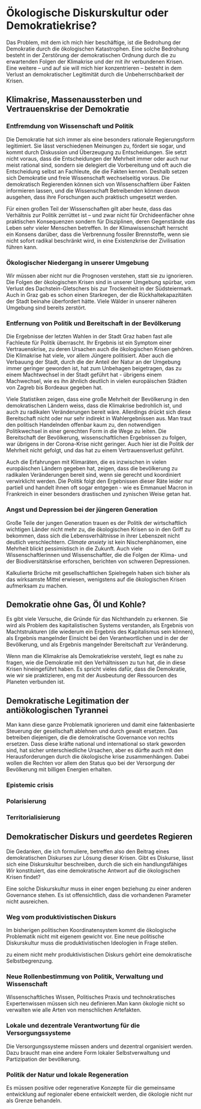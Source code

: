 # Ökologische Diskurskultur oder Demokratiekrise?

Das Problem, mit dem ich mich hier beschäftige, ist die Bedrohung der Demokratie durch die ökologischen Katastrophen. Eine solche Bedrohung besteht in der Zerstörung der demokratischen Ordnung durch die zu erwartenden Folgen der Klimakrise und der mit ihr verbundenen Krisen. Eine weitere – und auf sie will mich hier konzentrieren – besteht in dem Verlust an demokratischer Legitimität durch die Unbeherrschbarkeit der Krisen.

## Klimakrise, Massenaussterben und Vertrauenskrise der Demokratie

### Entfremdung von Wissenschaft und Politik
Die Demokratie hat sich immer als eine besonders rationale Regierungsform legitimiert. Sie lässt verschiedenen Meinungen zu, fördert sie sogar, und kommt durch Diskussion und Überzeugung zu Entscheidungen. Sie setzt nicht voraus, dass die Entscheidungen der Mehrheit immer oder auch nur meist rational sind, sondern sie delegiert die Vorbereitung und oft auch die Entscheidung selbst an Fachleute, die die Fakten kennen. Deshalb setzen sich Demokratie und freie Wissenschaft wechselseitig voraus. Die demokratisch Regierenden können sich von Wissenschaftlern über Fakten informieren lassen, und die Wissenschaft Betreibenden können davon ausgehen, dass ihre Forschungen auch praktisch umgesetzt werden.

Für einen großen Teil der Wissenschaften gilt aber heute, dass das Verhältnis zur Politik zerrüttet ist – und zwar nicht für Orchideenfächer ohne praktischen Konsequenzen sondern für Disziplinen, deren Gegenstände das Leben sehr vieler Menschen betreffen. In der Klimawissenschaft herrscht ein Konsens darüber, dass die Verbrennung fossiler Brennstoffe, wenn sie nicht sofort radikal beschränkt wird, in eine Existenzkrise der Zivilisation führen kann. 
### Ökologischer Niedergang in unserer Umgebung

Wir müssen aber nicht nur die Prognosen verstehen, statt sie zu ignorieren. Die Folgen der ökologischen Krisen sind in unserer Umgebung spürbar, vom Verlust des Dachstein-Gletschers bis zur Trockenheit in der Südsteiermark. Auch in Graz gab es schon einen Starkregen, der die Rückhaltekapazitäten der Stadt beinahe überfordert hätte. Viele Wälder in unserer näheren Umgebung sind bereits zerstört.

### Entfernung von Politik und Bereitschaft in der Bevölkerung 

Die Ergebnisse der letzten Wahlen in der Stadt Graz haben fast alle Fachleute für Politik überrascht. Ihr Ergebnis ist ein Symptom einer Vertrauenskrise, zu deren Ursachen auch die ökologischen Krisen gehören. Die Klimakrise hat viele, vor allem Jüngere politisiert. Aber auch die Verbauung der Stadt, durch die der Anteil der Natur an der Umgebung immer geringer geworden ist, hat zum Unbehagen beigetragen, das zu einem Machtwechsel in der Stadt geführt hat - übrigens einem Machwechsel, wie es ihn ähnlich deutlich in vielen europäischen Städten von Zagreb bis Bordeaux gegeben hat. 

Viele Statistiken zeigen, dass eine große Mehrheit der Bevölkerung in den demokratischen Ländern weiss, dass die Klimakrise bedrohlich ist, und auch zu radikalen Veränderungen bereit wäre. Allerdings drückt sich diese Bereitschaft nicht oder nur sehr indirekt in Wahlergebnissen aus. Man traut den politisch Handelnden offenbar kaum zu, den notwendigen Politikwechsel in einer gerechten Form in die Wege zu leiten. Die Bereitschaft der Bevölkerung, wissenschaftlichen Ergebnissen zu folgen, war übrigens in der Corona-Krise nicht geringer. Auch hier ist die Politik der Mehrheit nicht gefolgt, und das hat zu einem Vertrauensverlust geführt.

Auch die Erfahrungen mit Klimaräten, die es inzwischen in vielen europäischen Ländern gegeben hat, zeigen, dass die bevölkerung zu radikalen Veränderungen bereit sind, wenn sie gerecht und koordiniert verwirklicht werden. Die Politik folgt den Ergebnissen dieser Räte leider nur partiell und handelt ihnen oft sogar entgegen - wie es Emmanuel Macron in Frankreich in einer besonders drastischen und zynischen Weise getan hat. 

### Angst und Depression bei der jüngeren Generation

Große Teile der jungen Generation trauen es der Politik der wirtschaftlich wichtigen Länder nicht mehr zu, die ökologischen Krisen so in den Griff zu bekommen, dass sich die Lebensverhältnisse in ihrer Lebenszeit nicht deutlich verschlechtern. *Climate anxiety* ist kein Nischenphänomen, eine Mehrheit blickt pessimistisch in die Zukunft. Auch viele Wissenschaftlerinnen und Wissenschaftler, die die Folgen der Klima- und der Biodiversitätskrise erforschen, berichten von schweren Depressionen.

Kalkulierte Brüche mit gesellschaftlichen Spielregeln haben sich bisher als das wirksamste Mittel erwiesen, wenigstens auf die ökologischen Krisen aufmerksam zu machen. 

## Demokratie ohne Gas, Öl und Kohle?
Es gibt viele Versuche, die Gründe für das Nichthandeln zu erkennen. Sie wird als Problem des kapitalistischen Systems verstanden, als Ergebnis von Machtstrukturen (die wiederum ein Ergebnis des Kapitalismus sein können), als Ergebnis mangelnder Einsicht bei den Verantwortlichen und in der der Bevölkerung, und als Ergebnis mangelnder Bereitschaft zur Veränderung.  

Wenn man die Klimakrise als Demokratiekrise versteht, liegt es nahe zu fragen, wie die Demokratie mit den Verhältnissen zu tun hat, die in diese Krisen hineingeführt haben. Es spricht vieles dafür, dass die Demokratie, wie wir sie praktizieren, eng mit der Ausbeutung der Ressourcen des Planeten verbunden ist. 

## Demokratische Legitimation der antiökologischen Tyrannei

Man kann diese ganze Problematik ignorieren und damit eine faktenbasierte Steuerung der gesellschaft ablehnen und durch gewalt ersetzen. Das betreiben diejenigen, die die demokratische Governance von rechts ersetzen. Dass diese kräfte national und international so stark geworden sind, hat sicher unterschiedliche Ursachen, aber es dürfte auch mit den Herausforderungen durch die ökologische krise zusammenhängen. Dabei wollen die Rechten vor allem den Status quo bei der Versorgung der Bevölkerung mit billigen Energien erhalten. 

### Epistemic crisis

### Polarisierung

### Territorialisierung





## Demokratischer Diskurs und geerdetes Regieren

Die Gedanken, die ich formuliere, betreffen also den Beitrag eines demokratischen Diskurses zur Lösung dieser Krisen. Gibt es Diskurse, lässt sich eine Diskurskultur beschreiben, durch die sich ein handlungsfähiges *Wir* konstituiert, das eine demokratische Antwort auf die ökologischen Krisen findet? 

Eine solche Diskurskultur muss in einer engen beziehung zu einer anderen Governance stehen. Es ist offensichtlich, dass die vorhandenen Parameter nicht ausreichen. 

### Weg vom produktivistischen Diskurs

Im bisherigen politischen Koordinatensystem kommt die ökologische Problematik nicht mit eigenem gewicht vor. Eine neue politische Diskurskultur muss die produktivistischen Ideologien in Frage stellen. 

zu einem nicht mehr produktivistischen Diskurs gehört eine demokratische Selbstbegrenzung. 

### Neue Rollenbestimmung von Politik, Verwaltung und Wissenschaft
Wissenschaftliches Wissen, Politisches Praxis und technokratisches Expertenwissen müssen sich neu definieren.Man kann ökologie nicht so verwalten wie alle Arten von menschlichen Artefakten. 

### Lokale und dezentrale Verantwortung für die Versorgungssysteme
Die Versorgungssysteme müssen anders und dezentral organisiert werden. Dazu braucht man eine andere Form lokaler Selbstverwaltung und Partizipation der bevölkerung. 

### Politik der Natur und lokale Regeneration
Es müssen positive oder regenerative Konzepte für die gemeinsame entwicklung auf regionaler ebene entwickelt werden, die ökologie nicht nur als Grenze behandeln. 







